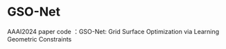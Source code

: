 # GSO-Net
AAAI2024 paper code ：GSO-Net: Grid Surface Optimization via Learning Geometric Constraints
